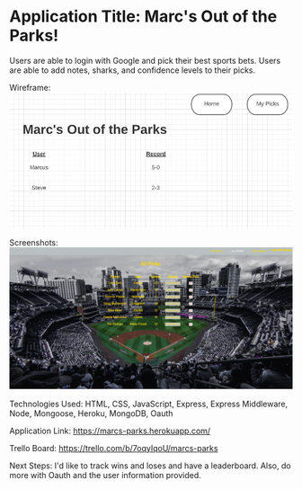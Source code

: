 <h1>
Application Title:
Marc's Out of the Parks!
</h1>

Users are able to login with Google and pick their best sports bets. Users are able to add notes, sharks, and confidence levels to their picks. 


Wireframe:
![Wireframe](./public/images/wireframeMarc.png)

Screenshots:
![Application](./public/images/application.png)


Technologies Used: HTML, CSS, JavaScript, Express, Express Middleware, Node, Mongoose, Heroku, MongoDB, Oauth

Application Link:
https://marcs-parks.herokuapp.com/

Trello Board:
https://trello.com/b/7oqyIqoU/marcs-parks

Next Steps: 
I'd like to track wins and loses and have a leaderboard. Also, do more with Oauth and the user information provided. 